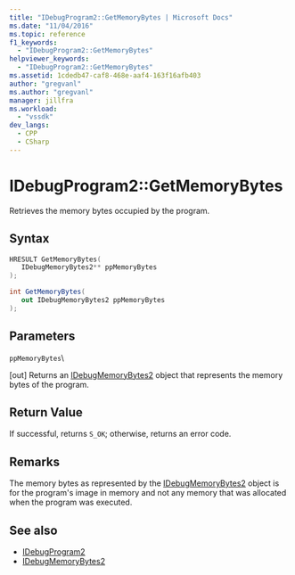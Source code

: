 ```yaml
---
title: "IDebugProgram2::GetMemoryBytes | Microsoft Docs"
ms.date: "11/04/2016"
ms.topic: reference
f1_keywords:
  - "IDebugProgram2::GetMemoryBytes"
helpviewer_keywords:
  - "IDebugProgram2::GetMemoryBytes"
ms.assetid: 1cdedb47-caf8-468e-aaf4-163f16afb403
author: "gregvanl"
ms.author: "gregvanl"
manager: jillfra
ms.workload:
  - "vssdk"
dev_langs:
  - CPP
  - CSharp
---
```

# IDebugProgram2::GetMemoryBytes
Retrieves the memory bytes occupied by the program.

## Syntax

```cpp
HRESULT GetMemoryBytes( 
   IDebugMemoryBytes2** ppMemoryBytes
);
```

```csharp
int GetMemoryBytes( 
   out IDebugMemoryBytes2 ppMemoryBytes
);
```

## Parameters
 `ppMemoryBytes`\

 [out] Returns an [IDebugMemoryBytes2](../../../extensibility/debugger/reference/idebugmemorybytes2.md) object that represents the memory bytes of the program.

## Return Value
 If successful, returns `S_OK`; otherwise, returns an error code.

## Remarks
 The memory bytes as represented by the [IDebugMemoryBytes2](../../../extensibility/debugger/reference/idebugmemorybytes2.md) object is for the program's image in memory and not any memory that was allocated when the program was executed.

## See also
- [IDebugProgram2](../../../extensibility/debugger/reference/idebugprogram2.md)
- [IDebugMemoryBytes2](../../../extensibility/debugger/reference/idebugmemorybytes2.md)